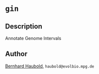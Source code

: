 # `gin`
## Description
Annotate Genome Intervals
## Author
[Bernhard Haubold](http://guanine.evolbio.mpg.de/), `haubold@evolbio.mpg.de`
